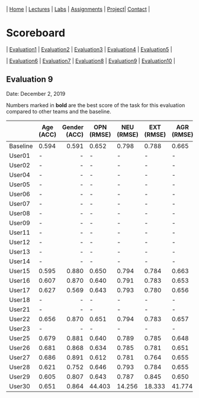 | [Home](index.md) | [Lectures](lectures.md) | [Labs](labs.md) | [Assignments](assignments.md) | [Project](project.md)| [Contact](contact.md) |


# Scoreboard

| [Evaluation1](scores/evaluation1.md) | [Evaluation2](scores/evaluation2.md) | [Evaluation3](scores/evaluation3.md) | [Evaluation4](scores/evaluation4.md) | [Evaluation5](scores/evaluation5.md) | 

| [Evaluation6](scores/evaluation6.md) | [Evaluation7](scores/evaluation7.md) | [Evaluation8](scores/evaluation8.md) | [Evaluation9](scores/evaluation9.md) | [Evaluation10](scores/evaluation10.md) | 

## Evaluation 9

Date: December 2, 2019

Numbers marked in **bold** are the best score of the task for this evaluation compared to other teams and the baseline.

|       | Age (ACC) | Gender (ACC) | OPN (RMSE) | NEU (RMSE) | EXT (RMSE) | AGR (RMSE) | CON (RMSE) | Full Grade |  Rank 🏆|
|-------|--------------|----------:|------------|------------|------------|------------|------------|------------|-------|
| Baseline|0.594|0.591|0.652|0.798|0.788|0.665|0.734|-||
| User01 |-|-|-|-|-|-|-|-|-|
| User02 |-|-|-|-|-|-|-|-|-|
| User04 |-|-|-|-|-|-|-|-|-|
| User05 |-|-|-|-|-|-|-|-|-|
| User06 |-|-|-|-|-|-|-|-|-|
| User07 |-|-|-|-|-|-|-|-|-|
| User08 |-|-|-|-|-|-|-|-|-|
| User09 |-|-|-|-|-|-|-|-|-|
| User11 |-|-|-|-|-|-|-|-|-|
| User12 |-|-|-|-|-|-|-|-|-|
| User13 |-|-|-|-|-|-|-|-|-|
| User14 |-|-|-|-|-|-|-|-|-|
| User15 |0.595|0.880|0.650|0.794|0.784|0.663|0.727|||
| User16 |0.607|0.870|0.640|0.791|0.783|0.653|0.714|||
| User17 |0.627|0.569|0.643|0.793|0.780|0.656|0.717|||
| User18 |-|-|-|-|-|-|-|-|-|
| User21 |-|-|-|-|-|-|-|-|-|
| User22 |0.656|0.870|0.651|0.794|0.783|0.657|0.722|||
| User23 |-|-|-|-|-|-|-|-|-|
| User25 |0.679|0.881|0.640|0.789|0.785|0.648|0.721|||
| User26 |0.681|0.868|0.634|0.785|0.781|0.651|0.710|||
| User27 |0.686|0.891|0.612|0.781|0.764|0.655|0.703|||
| User28 |0.621|0.752|0.646|0.793|0.784|0.655|0.720|||
| User29 |0.605|0.807|0.643|0.787|0.845|0.650|0.724|||
| User30 |0.651|0.864|44.403|14.256|18.333|41.774|20.727|||
